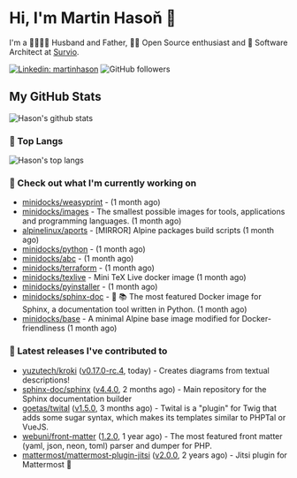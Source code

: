 # Hi, I'm Martin Hasoň 👋

I'm a 👨‍👩‍👧‍👦 Husband and Father, 🧑‍💻 Open Source enthusiast and 📐 Software Architect at [Survio](https://www.survio.com).

[![Linkedin: martinhason](https://img.shields.io/badge/-Martin%20Hasoň-blue?style=flat-square&logo=Linkedin&logoColor=white&link=https://www.linkedin.com/in/martinhason/)](https://www.linkedin.com/in/martinhason/)
![GitHub followers](https://img.shields.io/github/followers/hason?label=Follow&style=social)


## My GitHub Stats
![Hason's github stats](https://github-readme-stats.vercel.app/api?username=hason&show_icons=true&include_all_commits=true&theme=dracula&hide_border=true&hide_title=true)

### 💾 Top Langs
![Hason's top langs](https://github-readme-stats.vercel.app/api/top-langs/?username=hason&layout=compact&theme=dracula&hide_border=true&hide_title=true)

### 👷 Check out what I'm currently working on

- [minidocks/weasyprint](https://github.com/minidocks/weasyprint) -  (1 month ago)
- [minidocks/images](https://github.com/minidocks/images) - The smallest possible images for tools, applications and programming languages. (1 month ago)
- [alpinelinux/aports](https://github.com/alpinelinux/aports) - [MIRROR] Alpine packages build scripts (1 month ago)
- [minidocks/python](https://github.com/minidocks/python) -  (1 month ago)
- [minidocks/abc](https://github.com/minidocks/abc) -  (1 month ago)
- [minidocks/terraform](https://github.com/minidocks/terraform) -  (1 month ago)
- [minidocks/texlive](https://github.com/minidocks/texlive) - Mini TeX Live docker image (1 month ago)
- [minidocks/pyinstaller](https://github.com/minidocks/pyinstaller) -  (1 month ago)
- [minidocks/sphinx-doc](https://github.com/minidocks/sphinx-doc) - 🐋 📚 The most featured Docker image for Sphinx, a documentation tool written in Python.  (1 month ago)
- [minidocks/base](https://github.com/minidocks/base) - A minimal Alpine base image modified for Docker-friendliness (1 month ago)

### 🔭 Latest releases I've contributed to

- [yuzutech/kroki](https://github.com/yuzutech/kroki) ([v0.17.0-rc.4](https://github.com/yuzutech/kroki/releases/tag/v0.17.0-rc.4), today) - Creates diagrams from textual descriptions!
- [sphinx-doc/sphinx](https://github.com/sphinx-doc/sphinx) ([v4.4.0](https://github.com/sphinx-doc/sphinx/releases/tag/v4.4.0), 2 months ago) - Main repository for the Sphinx documentation builder
- [goetas/twital](https://github.com/goetas/twital) ([v1.5.0](https://github.com/goetas/twital/releases/tag/v1.5.0), 3 months ago) - Twital is a &#34;plugin&#34; for Twig that adds some sugar syntax, which makes its templates similar to PHPTal or VueJS.
- [webuni/front-matter](https://github.com/webuni/front-matter) ([1.2.0](https://github.com/webuni/front-matter/releases/tag/1.2.0), 1 year ago) - The most featured front matter (yaml, json, neon, toml) parser and dumper for PHP.
- [mattermost/mattermost-plugin-jitsi](https://github.com/mattermost/mattermost-plugin-jitsi) ([v2.0.0](https://github.com/mattermost/mattermost-plugin-jitsi/releases/tag/v2.0.0), 2 years ago) - Jitsi plugin for Mattermost :electric_plug:
